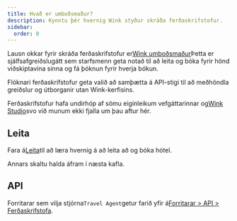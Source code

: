 ```yaml
---
title: Hvað er umboðsmaður?
description: Kynntu þér hvernig Wink styður skráða ferðaskrifstofur.
sidebar:
  order: 0
---
```

Lausn okkar fyrir skráða ferðaskrifstofur er[Wink umboðsmaður](https://agent.wink.travel)Þetta er sjálfsafgreiðslugátt sem starfsmenn geta notað til að leita og bóka fyrir hönd viðskiptavina sinna og fá þóknun fyrir hverja bókun.

Flóknari ferðaskrifstofur geta valið að samþætta á API-stigi til að meðhöndla greiðslur og útborganir utan Wink-kerfisins.

Ferðaskrifstofur hafa undirhóp af sömu eiginleikum vefgáttarinnar og[Wink Studio](/studio/what-is-studio)svo við munum ekki fjalla um þau aftur hér.

## Leita

Fara á[Leita](/studio/search)til að læra hvernig á að leita að og bóka hótel.

Annars skaltu halda áfram í næsta kafla.

## API

Forritarar sem vilja stjórna`Travel Agent`getur farið yfir á[Forritarar > API > Ferðaskrifstofa](/developers/apis/#travel-agent-api).

